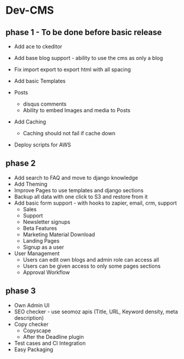 # Dev-CMS

## phase 1 - To be done before basic release

* Add ace to ckeditor
* Add base blog support - ability to use the cms as only a blog
* Fix import export to export html with all spacing
* Add basic Templates
* Posts
  - disqus comments
  - Ability to embed Images and media to Posts

* Add Caching
  - Caching should not fail if cache down
* Deploy scripts for AWS


## phase 2

* Add search to FAQ and move to django knowledge
* Add Theming
* Improve Pages to use templates and django sections
* Backup all data with one click to S3 and restore from it
* Add basic form support - with hooks to zapier, email, crm, support
  - Sales
  - Support
  - Newsletter signups
  - Beta Features
  - Marketing Material Download
  - Landing Pages
  - Signup as a user
* User Management
    - Users can edit own blogs and admin role can access all
    - Users can be given access to only some pages sections
    - Approval Workflow


## phase 3

* Own Admin UI
* SEO checker - use seomoz apis
    (Title, URL, Keyword density, meta description)
* Copy checker
    - Copyscape
    - After the Deadline plugin
* Test cases and CI Integration
* Easy Packaging
